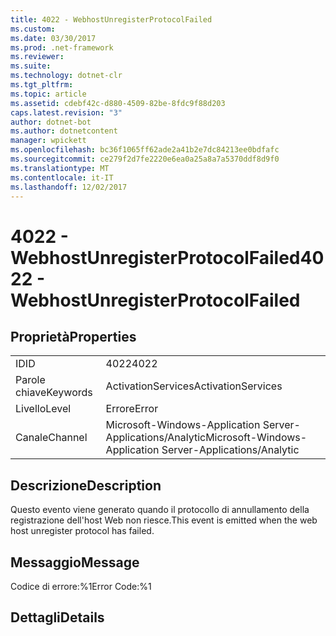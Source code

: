 ```yaml
---
title: 4022 - WebhostUnregisterProtocolFailed
ms.custom: 
ms.date: 03/30/2017
ms.prod: .net-framework
ms.reviewer: 
ms.suite: 
ms.technology: dotnet-clr
ms.tgt_pltfrm: 
ms.topic: article
ms.assetid: cdebf42c-d880-4509-82be-8fdc9f88d203
caps.latest.revision: "3"
author: dotnet-bot
ms.author: dotnetcontent
manager: wpickett
ms.openlocfilehash: bc36f1065ff62ade2a41b2e7dc84213ee0bdfafc
ms.sourcegitcommit: ce279f2d7fe2220e6ea0a25a8a7a5370ddf8d9f0
ms.translationtype: MT
ms.contentlocale: it-IT
ms.lasthandoff: 12/02/2017
---
```

# <a name="4022---webhostunregisterprotocolfailed"></a><span data-ttu-id="679e4-102">4022 - WebhostUnregisterProtocolFailed</span><span class="sxs-lookup"><span data-stu-id="679e4-102">4022 - WebhostUnregisterProtocolFailed</span></span>
## <a name="properties"></a><span data-ttu-id="679e4-103">Proprietà</span><span class="sxs-lookup"><span data-stu-id="679e4-103">Properties</span></span>  
  
|||  
|-|-|  
|<span data-ttu-id="679e4-104">ID</span><span class="sxs-lookup"><span data-stu-id="679e4-104">ID</span></span>|<span data-ttu-id="679e4-105">4022</span><span class="sxs-lookup"><span data-stu-id="679e4-105">4022</span></span>|  
|<span data-ttu-id="679e4-106">Parole chiave</span><span class="sxs-lookup"><span data-stu-id="679e4-106">Keywords</span></span>|<span data-ttu-id="679e4-107">ActivationServices</span><span class="sxs-lookup"><span data-stu-id="679e4-107">ActivationServices</span></span>|  
|<span data-ttu-id="679e4-108">Livello</span><span class="sxs-lookup"><span data-stu-id="679e4-108">Level</span></span>|<span data-ttu-id="679e4-109">Errore</span><span class="sxs-lookup"><span data-stu-id="679e4-109">Error</span></span>|  
|<span data-ttu-id="679e4-110">Canale</span><span class="sxs-lookup"><span data-stu-id="679e4-110">Channel</span></span>|<span data-ttu-id="679e4-111">Microsoft-Windows-Application Server-Applications/Analytic</span><span class="sxs-lookup"><span data-stu-id="679e4-111">Microsoft-Windows-Application Server-Applications/Analytic</span></span>|  
  
## <a name="description"></a><span data-ttu-id="679e4-112">Descrizione</span><span class="sxs-lookup"><span data-stu-id="679e4-112">Description</span></span>  
 <span data-ttu-id="679e4-113">Questo evento viene generato quando il protocollo di annullamento della registrazione dell'host Web non riesce.</span><span class="sxs-lookup"><span data-stu-id="679e4-113">This event is emitted when the web host unregister protocol has failed.</span></span>  
  
## <a name="message"></a><span data-ttu-id="679e4-114">Messaggio</span><span class="sxs-lookup"><span data-stu-id="679e4-114">Message</span></span>  
 <span data-ttu-id="679e4-115">Codice di errore:%1</span><span class="sxs-lookup"><span data-stu-id="679e4-115">Error Code:%1</span></span>  
  
## <a name="details"></a><span data-ttu-id="679e4-116">Dettagli</span><span class="sxs-lookup"><span data-stu-id="679e4-116">Details</span></span>
